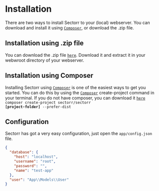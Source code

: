 # Installation
There are two ways to install Sectorr to your (local) webserver. You can download and install it using <code class="language-php"><a href="http://www.getcomposer.org">Composer</a></code>, or download the .zip file.

## Installation using .zip file
You can download the .zip file <code class="language-php"><a href="{$download}">here</a></code>. Download it and extract it in your webwroot directory of your webserver.

## Installation using Composer
Installing Sectorr using <code class="language-php"><a href="http://www.getcomposer.org">Composer</a></code> is one of the easiest ways to get you started. You can do this by using the <code class="language-php"><a href="http://www.getcomposer.org">Composer</a></code> create-project command in your terminal. If you do not have composer, you can download it <code class="language-php"><a href="http://www.getcomposer.org">here</a></code>
<code class="language-php">composer create-project sectorr/sectorr <b>[project-folder]</b> --prefer-dist</code>

## Configuration
Sectorr has got a very easy configuration, just open the <code class="language-php">app/config.json</code> file.

```json
{
  "database": {
    "host": "localhost",
    "username": "root",
    "password": "",
    "name": "test-app"
  },
  "user": "App\\Models\\User"
}
```

